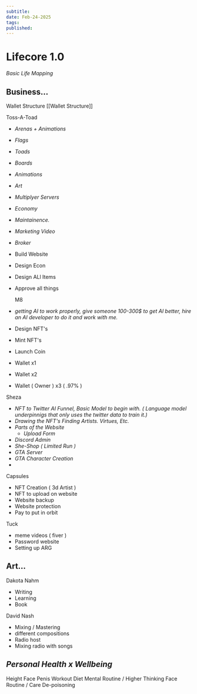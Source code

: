 ```yaml
---
subtitle:
date: Feb-24-2025
tags:
published: 
---
```


# Lifecore 1.0

*Basic Life Mapping*


**Business...**
-------------------------

Wallet Structure
[[Wallet Structure]]

Toss-A-Toad
- *Arenas + Animations*
- *Flags*
- *Toads*
- *Boards*
- *Animations*
- *Art*
- *Multiplyer Servers*
- *Economy*
- *Maintainence.*
- *Marketing Video*
- *Broker*
- Build Website
- Design Econ
- Design ALl Items
- Approve all things

  M8
- *getting AI to work properly, give someone 100-300$ to get AI better, hire an AI developer to do it and work with me.*
- Design NFT's
- Mint NFT's
- Launch Coin
- Wallet x1
- Wallet x2
- Wallet ( Owner ) x3 ( .97% )

Sheza
- *NFT to Twitter AI Funnel, Basic Model to begin with. ( Language model underpinnigs that only uses the twitter data to train it.)*
- *Drawing the NFT's Finding Artists. Virtues, Etc.*
- *Parts of the Website*
	- *Upload Form*
- *Discord Admin*
- *She-Shop ( Limited Run )*
- *GTA Server*
- *GTA Character Creation*
- 

Capsules
- NFT Creation ( 3d Artist )
- NFT to upload on website
- Website backup
- Website protection
- Pay to put in orbit

Tuck
- meme videos ( fiver )
- Password website
- Setting up ARG

**Art...**
------------------------------
Dakota Nahm
- Writing
- Learning
- Book

David Nash
- Mixing / Mastering
- different compositions
- Radio host
- Mixing radio with songs

*Personal Health x Wellbeing*
-------------------------------

Height
Face
Penis
Workout
Diet
Mental Routine / Higher Thinking
Face Routine / Care
De-poisoning


